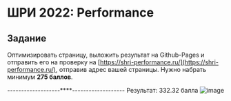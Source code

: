 # ШРИ 2022: Performance

## Задание
Оптимизировать страницу, выложить результат на Github-Pages и отправить его на проверку на [https://shri-performance.ru/](https://shri-performance.ru/), отправив адрес вашей страницы. Нужно набрать минимум **275 баллов**.


-------------------****-------------------
Результат: 332.32 балла
![image](https://user-images.githubusercontent.com/111881249/205710937-08b889e1-d0b4-44d0-b1ef-2d5d773c3fc0.png)
